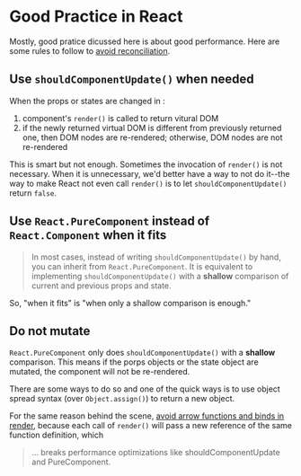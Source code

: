 # Good Practice in React

Mostly, good pratice dicussed here is about good performance. Here are some rules to follow to [avoid reconciliation](https://reactjs.org/docs/optimizing-performance.html#avoid-reconciliation).

## Use `shouldComponentUpdate()` when needed

When the props or states are changed in :

1. component's `render()` is called to return vitural DOM
1. if the newly returned virtual DOM is different from previously returned one, then DOM nodes are re-rendered; otherwise, DOM nodes are not re-rendered

This is smart but not enough. Sometimes the invocation of `render()` is not necessary. When it is unnecessary, we'd better have a way to not do it--the way to make React not even call `render()` is to let `shouldComponentUpdate()` return `false`.

## Use `React.PureComponent` instead of `React.Component` when it fits

> In most cases, instead of writing `shouldComponentUpdate()` by hand, you can inherit from `React.PureComponent`. It is equivalent to implementing `shouldComponentUpdate()` with a **shallow** comparison of current and previous props and state.

So, "when it fits" is "when only a shallow comparison is enough."

## Do not mutate

`React.PureComponent` only does `shouldComponentUpdate()` with a **shallow** comparison. This means if the porps objects or the state object are mutated, the component will not be re-rendered.

There are some ways to do so and one of the quick ways is to use object spread syntax (over `Object.assign()`) to return a new object.

For the same reason behind the scene, [avoid arrow functions and binds in render](https://medium.freecodecamp.org/why-arrow-functions-and-bind-in-reacts-render-are-problematic-f1c08b060e36), because each call of `render()` will pass a new reference of the same function definition, which

> ... breaks performance optimizations like shouldComponentUpdate and PureComponent.
